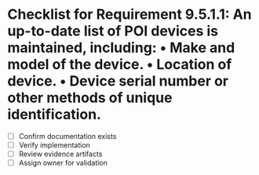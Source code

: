# Checklist for Requirement 9.5.1.1: An up-to-date list of POI devices is maintained, including: • Make and model of the device. • Location of device. • Device serial number or other methods of unique identification.

- [ ] Confirm documentation exists
- [ ] Verify implementation
- [ ] Review evidence artifacts
- [ ] Assign owner for validation
